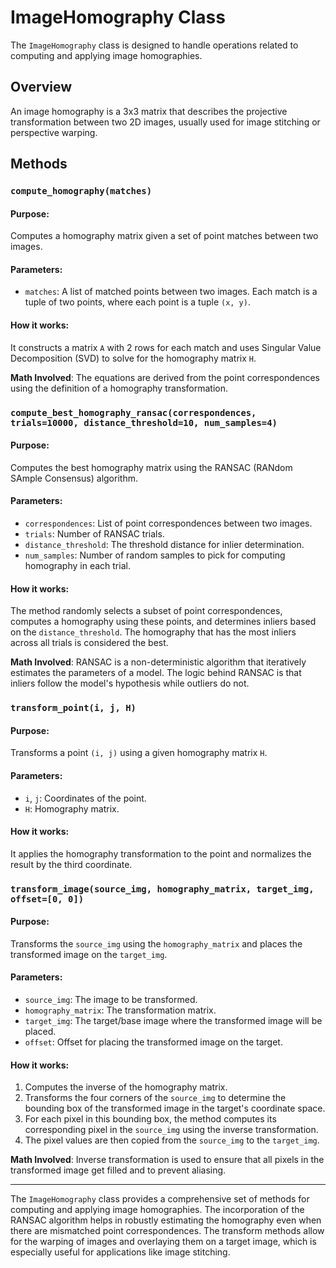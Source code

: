 
# ImageHomography Class

The `ImageHomography` class is designed to handle operations related to computing and applying image homographies.

## Overview

An image homography is a 3x3 matrix that describes the projective transformation between two 2D images, usually used for image stitching or perspective warping.

## Methods

### `compute_homography(matches)`

#### Purpose:
Computes a homography matrix given a set of point matches between two images.

#### Parameters:
- `matches`: A list of matched points between two images. Each match is a tuple of two points, where each point is a tuple `(x, y)`.

#### How it works:
It constructs a matrix `A` with 2 rows for each match and uses Singular Value Decomposition (SVD) to solve for the homography matrix `H`.

**Math Involved**:
The equations are derived from the point correspondences using the definition of a homography transformation.

### `compute_best_homography_ransac(correspondences, trials=10000, distance_threshold=10, num_samples=4)`

#### Purpose:
Computes the best homography matrix using the RANSAC (RANdom SAmple Consensus) algorithm.

#### Parameters:
- `correspondences`: List of point correspondences between two images.
- `trials`: Number of RANSAC trials.
- `distance_threshold`: The threshold distance for inlier determination.
- `num_samples`: Number of random samples to pick for computing homography in each trial.

#### How it works:
The method randomly selects a subset of point correspondences, computes a homography using these points, and determines inliers based on the `distance_threshold`. The homography that has the most inliers across all trials is considered the best.

**Math Involved**:
RANSAC is a non-deterministic algorithm that iteratively estimates the parameters of a model. The logic behind RANSAC is that inliers follow the model's hypothesis while outliers do not.

### `transform_point(i, j, H)`

#### Purpose:
Transforms a point `(i, j)` using a given homography matrix `H`.

#### Parameters:
- `i`, `j`: Coordinates of the point.
- `H`: Homography matrix.

#### How it works:
It applies the homography transformation to the point and normalizes the result by the third coordinate.

### `transform_image(source_img, homography_matrix, target_img, offset=[0, 0])`

#### Purpose:
Transforms the `source_img` using the `homography_matrix` and places the transformed image on the `target_img`.

#### Parameters:
- `source_img`: The image to be transformed.
- `homography_matrix`: The transformation matrix.
- `target_img`: The target/base image where the transformed image will be placed.
- `offset`: Offset for placing the transformed image on the target.

#### How it works:
1. Computes the inverse of the homography matrix.
2. Transforms the four corners of the `source_img` to determine the bounding box of the transformed image in the target's coordinate space.
3. For each pixel in this bounding box, the method computes its corresponding pixel in the `source_img` using the inverse transformation.
4. The pixel values are then copied from the `source_img` to the `target_img`.

**Math Involved**:
Inverse transformation is used to ensure that all pixels in the transformed image get filled and to prevent aliasing.

---

The `ImageHomography` class provides a comprehensive set of methods for computing and applying image homographies. The incorporation of the RANSAC algorithm helps in robustly estimating the homography even when there are mismatched point correspondences. The transform methods allow for the warping of images and overlaying them on a target image, which is especially useful for applications like image stitching.
